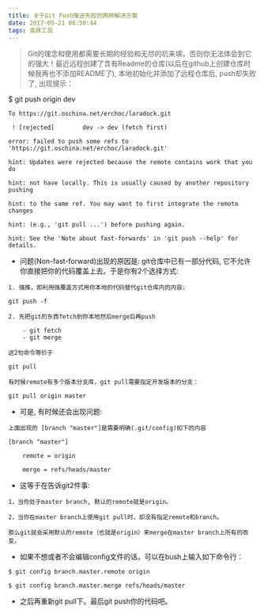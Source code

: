 ```yaml
---
title: 关于Git Push推送失败的两种解决方案
date: 2017-05-21 06:50:44
tags: 高效工具
---
```


> Git的理念和使用都需要长期的经验和无尽的坑来填，否则你无法体会到它的强大！最近远程创建了含有Readme的仓库(以后在github上创建仓库时候我再也不添加README了), 本地初始化并添加了远程仓库后, push却失败了, 出现提示：

<!-- more -->

$ git push origin dev
```
To https://git.oschina.net/erchoc/laradock.git

 ! [rejected]        dev -> dev (fetch first)

error: failed to push some refs to 'https://git.oschina.net/erchoc/laradock.git'

hint: Updates were rejected because the remote contains work that you do

hint: not have locally. This is usually caused by another repository pushing

hint: to the same ref. You may want to first integrate the remote changes

hint: (e.g., 'git pull ...') before pushing again.

hint: See the 'Note about fast-forwards' in 'git push --help' for details.
```

- 问题(Non-fast-forward)出现的原因是: git仓库中已有一部分代码, 它不允许你直接把你的代码覆盖上去。于是你有2个选择方式:

```
1. 强推，即利用强覆盖方式用你本地的代码替代git仓库内的内容:

git push -f

2. 先把git的东西fetch到你本地然后merge后再push

    - git fetch
    - git merge

这2句命令等价于

git pull

有时候remote有多个版本分支库，git pull需要指定开发版本的分支：

git pull origin master
```

- 可是, 有时候还会出现问题:

```
上面出现的 [branch "master"]是需要明确(.git/config)如下的内容

[branch "master"]

    remote = origin

    merge = refs/heads/master
```

- 这等于在告诉git2件事:

```
1，当你处于master branch, 默认的remote就是origin。

2，当你在master branch上使用git pull时，却没有指定remote和branch。

那么git就会采用默认的remote（也就是origin）来merge在master branch上所有的改变。
```

- 如果不想或者不会编辑config文件的话，可以在bush上输入如下命令行：

```
$ git config branch.master.remote origin

$ git config branch.master.merge refs/heads/master
```

- 之后再重新git pull下。最后git push你的代码吧。

```